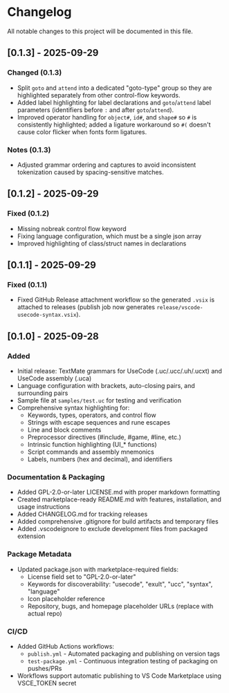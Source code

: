 # Changelog

All notable changes to this project will be documented in this file.

## [0.1.3] - 2025-09-29

### Changed (0.1.3)

- Split `goto` and `attend` into a dedicated "goto-type" group so they are highlighted separately from other control-flow keywords.
- Added label highlighting for label declarations and `goto`/`attend` label parameters (identifiers before `:` and after `goto`/`attend`).
- Improved operator handling for `object#`, `id#`, and `shape#` so `#` is consistently highlighted; added a ligature workaround so `#(` doesn't cause color flicker when fonts form ligatures.

### Notes (0.1.3)

- Adjusted grammar ordering and captures to avoid inconsistent tokenization caused by spacing-sensitive matches.

## [0.1.2] - 2025-09-29

### Fixed (0.1.2)

- Missing nobreak control flow keyword
- Fixing language configuration, which must be a single json array
- Improved highlighting of class/struct names in declarations

## [0.1.1] - 2025-09-29

### Fixed (0.1.1)

- Fixed GitHub Release attachment workflow so the generated `.vsix` is attached to releases (publish job now generates `release/vscode-usecode-syntax.vsix`).

## [0.1.0] - 2025-09-28

### Added

- Initial release: TextMate grammars for UseCode (.uc/.ucc/.uh/.ucxt) and UseCode assembly (.uca)
- Language configuration with brackets, auto-closing pairs, and surrounding pairs
- Sample file at `samples/test.uc` for testing and verification
- Comprehensive syntax highlighting for:
  - Keywords, types, operators, and control flow
  - Strings with escape sequences and rune escapes
  - Line and block comments
  - Preprocessor directives (#include, #game, #line, etc.)
  - Intrinsic function highlighting (UI_* functions)
  - Script commands and assembly mnemonics
  - Labels, numbers (hex and decimal), and identifiers

### Documentation & Packaging

- Added GPL-2.0-or-later LICENSE.md with proper markdown formatting
- Created marketplace-ready README.md with features, installation, and usage instructions
- Added CHANGELOG.md for tracking releases
- Added comprehensive .gitignore for build artifacts and temporary files
- Added .vscodeignore to exclude development files from packaged extension

### Package Metadata

- Updated package.json with marketplace-required fields:
  - License field set to "GPL-2.0-or-later"
  - Keywords for discoverability: "usecode", "exult", "ucc", "syntax", "language"
  - Icon placeholder reference
  - Repository, bugs, and homepage placeholder URLs (replace with actual repo)

### CI/CD

- Added GitHub Actions workflows:
  - `publish.yml` - Automated packaging and publishing on version tags
  - `test-package.yml` - Continuous integration testing of packaging on pushes/PRs
- Workflows support automatic publishing to VS Code Marketplace using VSCE_TOKEN secret
